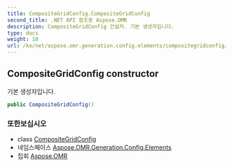 ```yaml
---
title: CompositeGridConfig.CompositeGridConfig
second_title: .NET API 참조용 Aspose.OMR
description: CompositeGridConfig 건설자. 기본 생성자입니다.
type: docs
weight: 10
url: /ko/net/aspose.omr.generation.config.elements/compositegridconfig/compositegridconfig/
---
```

## CompositeGridConfig constructor

기본 생성자입니다.

```csharp
public CompositeGridConfig()
```

### 또한보십시오

* class [CompositeGridConfig](../)
* 네임스페이스 [Aspose.OMR.Generation.Config.Elements](../../compositegridconfig/)
* 집회 [Aspose.OMR](../../../)


